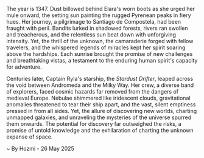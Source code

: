 
The year is 1347.  Dust billowed behind Elara's worn boots as she urged her mule onward, the setting sun painting the rugged Pyrenean peaks in fiery hues.  Her journey, a pilgrimage to Santiago de Compostela, had been fraught with peril.  Bandits lurked in shadowed forests, rivers ran swollen and treacherous, and the relentless sun beat down with unforgiving intensity.  Yet, the thrill of the unknown, the camaraderie forged with fellow travelers, and the whispered legends of miracles kept her spirit soaring above the hardships.  Each sunrise brought the promise of new challenges and breathtaking vistas, a testament to the enduring human spirit's capacity for adventure.


Centuries later, Captain Ryla's starship, the *Stardust Drifter*, leaped across the void between Andromeda and the Milky Way.  Her crew, a diverse band of explorers, faced cosmic hazards far removed from the dangers of medieval Europe.  Nebulae shimmered like iridescent clouds, gravitational anomalies threatened to tear their ship apart, and the vast, silent emptiness pressed in from all sides. Yet, the allure of discovering new worlds, charting unmapped galaxies, and unraveling the mysteries of the universe spurred them onwards. The potential for discovery far outweighed the risks, a promise of untold knowledge and the exhilaration of charting the unknown expanse of space.

~ By Hozmi - 26 May 2025
